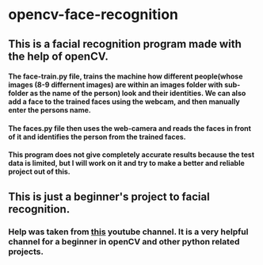 # opencv-face-recognition
## This is a facial recognition program made with the help of openCV.
#### The face-train.py file, trains the machine how different people(whose images (8-9 differnent images) are within an images folder with sub-folder as the name of the person) look and their identities. We can also add a face to the trained faces using the webcam, and then manually enter the persons name.
#### The faces.py file then uses the web-camera and reads the faces in front of it and identifies the person from the trained faces.
#### This program does not give completely accurate results because the test data is limited, but I will work on it and try to make a better and reliable project out of this.
## This is just a beginner's project to facial recognition.

### Help was taken from [this](https://www.youtube.com/channel/UCWEHue8kksIaktO8KTTN_zg) youtube channel.  It is a very helpful channel for a beginner in openCV and other python related projects.
